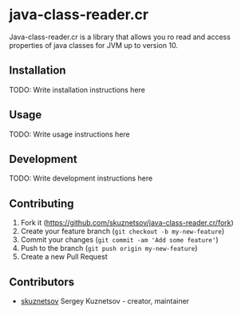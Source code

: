 # java-class-reader.cr

Java-class-reader.cr is a library that allows you ro read and access properties of java classes for JVM up to version 10.

## Installation

TODO: Write installation instructions here

## Usage

TODO: Write usage instructions here

## Development

TODO: Write development instructions here

## Contributing

1. Fork it (<https://github.com/skuznetsov/java-class-reader.cr/fork>)
2. Create your feature branch (`git checkout -b my-new-feature`)
3. Commit your changes (`git commit -am 'Add some feature'`)
4. Push to the branch (`git push origin my-new-feature`)
5. Create a new Pull Request

## Contributors

- [skuznetsov](https://github.com/skuznetsov) Sergey Kuznetsov - creator, maintainer
